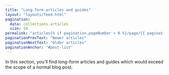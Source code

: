```yaml
---
title: "Long-form articles and guides"
layout: "layouts/feed.html"
pagination:
  data: collections.articles
  size: 10
permalink: "articles{% if pagination.pageNumber > 0 %}/page/{{ pagination.pageNumber }}{% endif %}/index.html"
paginationPrevText: "Newer articles"
paginationNextText: "Older articles"
paginationAnchor: "#post-list"
---
```


In this section, you'll find long-form articles and guides which would exceed the scope of a normal blog post.
